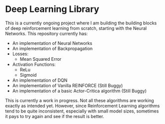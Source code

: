 # Deep Learning Library

This is a currently ongoing project where I am building the building blocks of deep reinforcement learning from scratch, starting with the Neural Networks. 
This repository currently has:
- An implementation of Neural Networks
- An implementation of Backpropagation
- Losses:
  - Mean Squared Error
- Activation Functions:
  - ReLu
  - Sigmoid
- An implementation of DQN
- An implementation of Vanilla REINFORCE (Still Buggy)
- An implementation of a basic Actor-Critica algorithm (Still Buggy)

This is currently a work in progress. Not all these algorithms are working exactly as intended yet. However, since Reinforcement Learning algorithms tend to be quite inconsistent, especially with small model sizes, sometimes it pays to try again and see if the result is better.
